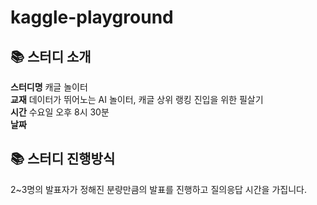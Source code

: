 # kaggle-playground  

## 📚 스터디 소개   
**스터디명** 캐글 놀이터  
**교재** 데이터가 뛰어노는 AI 놀이터, 캐글 상위 랭킹 진입을 위한 필살기  
**시간** 수요일 오후 8시 30분   
**날짜**    

## 📚 스터디 진행방식 
2~3명의 발표자가 정해진 분량만큼의 발표를 진행하고 질의응답 시간을 가집니다.  
